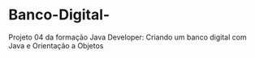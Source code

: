 # Banco-Digital-
 Projeto 04 da formação Java Developer: Criando um banco digital com Java e Orientação a Objetos
